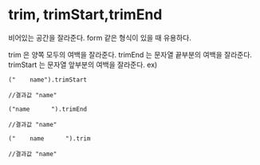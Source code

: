 # trim, trimStart,trimEnd

비어있는 공간을 잘라준다. 
form 같은 형식이 있을 때 유용하다.

trim 은 양쪽 모두의 여백을 잘라준다.
trimEnd 는 문자열 끝부분의 여백을 잘라준다.
trimStart 는 문자열 앞부분의 여백을 잘라준다.
ex)
```
("    name").trimStart

//결과값 "name"

("name      ").trimEnd

//결과값 "name"

("    name      ").trim

//결과값 "name"
```
